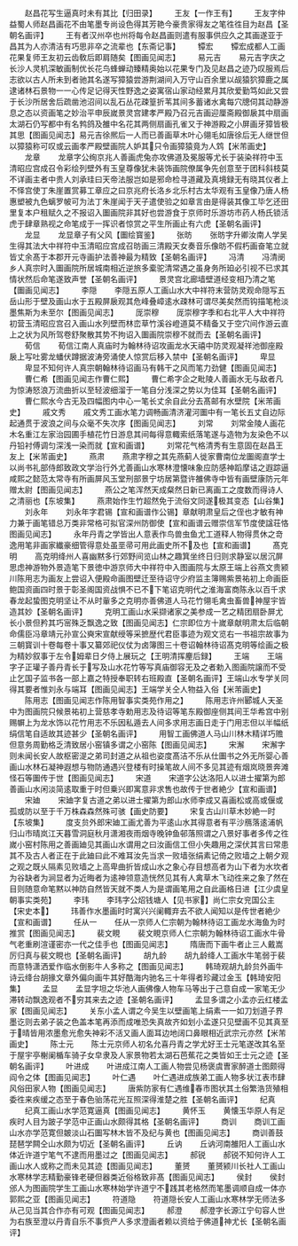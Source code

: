 <!-- { "loadSidebar": true } -->
　　赵昌花写生逼真时未有其比【归田录】
　　王友【一作王有】
　　王友字仲益蜀人师赵昌画花不由笔墨专尚设色得其芳艳今豪贵家得友之笔徃徃目为赵昌【圣朝名画评】
　　王有者汉州卒也州将每令赵昌画则遣有服事供应久之其画遂亚于昌其为人亦清洁有巧思非卒之流辈也【东斋记事】
　　镡宏
　　镡宏成都人工画花果复师王友初云齿敎后即肩随矣【图画见闻志】
　　易元吉
　　易元吉字庆之长沙人灵机深敏画制优长花鸟蜂蝉动臻精奥始以花果专门及见赵昌之迹乃叹服焉后志欲以古人所未到者驰其名遂写獐猿尝游荆湖间入万守山百余里以觇猿狖獐鹿之属逮诸林石景物一一心传足记得天性野逸之姿寓宿山家动经累月其欣爱勤笃如此又尝于长沙所居舍后疏凿池沼间以乱石丛花疎篁折苇其间多蓄诸水禽每穴牕伺其动静游息之态以资画笔之妙治平申辰嵗景灵宫建孝严殿乃召元吉画迎厘斋殿御扆其中扇画太湖石仍写都中有名鹁鸽及雒中名花其两侧扇画孔雀又于神游殿之小屏画牙獐皆极其思【图画见闻志】易元吉徐熈后一人而已善画草木叶心翎毛如唐徐后无人继世但以獐猿称可叹或云画孝严殿壁画院人妒其只令画獐猿竟为人鸩【米芾画史】
　　龙章
　　龙章字公绚京兆人善画虎兔亦攻佛道及冕服等尤长于装染祥符中玉清昭应宫成召令彩绘列壁外有玉皇尊像犹未装饰画院僚属争先创意至于团科斜枝莫不详画主者中贵人刘承珪曰天帝法服岂如是邪命检寻道藏及真境録无有晓其仪者上不怿宫使丁朱崖置赏募工章应之曰京兆府长洛乡北乐村古太华观有玉皇像乃唐人杨惠塑被九色螭罗帔可为法丁朱崖闻于天子遣使验之如章言由是得装其像工毕乞还田里复本户租赋久之不报诏入圗画院非其好也尝游食于京师时乐游坊市药人杨氏锁活虎于肆章熟视之命笔成于一挥识者惊赏之平生所画止有六虎【圣朝名画评】
　　龙显
　　龙显章子有父风【圗绘寳鉴】
　　张昉
　　张昉字升卿汝南人学吴生得其法大中祥符中玉清昭应宫成召昉画三清殿天女奏音乐像昉不假朽画奋笔立就皆丈余髙于本郡开元寺画护法善神最为精致【圣朝名画评】
　　冯清
　　冯清阌乡人真宗时入圗画院所居城南相近逆旅多槖驼清常遇之虽身务所廹必引视不已求其情状然后命笔遂致声誉【圣朝名画评】
　　景灵宫北廊墙壁道经变相乃清之笔【圗画见闻志】
　　李隠
　　李隠五原人工画山水大中祥符末营防灵观命隠写五岳山形于壁及画山水于五殿屏扆观其危峰叠嶂逺水疎林可谓尽美矣然而钩描笔枪淡墨焦斯为未至尔【图画见闻志】
　　厐崇穆
　　厐崇穆字季和右北平人大中祥符初营玉清昭应宫召入画山水列壁而林峦草竹溪谷嶝道莫不精备又于空穴间作游云直上之状为风所驾卷舒聚散其势不拘诏入圗画院崇穆不就而去【圣朝名画评】
　　荀信
　　荀信江南人真庙时为翰林待诏攻画龙水天禧中防灵观凝祥池御座殿扆上写吐雾龙蟠伏蹲据波涛旁涌使人惊赏后移入禁中【圣朝名画评】
　　卑显
　　卑显不知何许人真宗朝翰林待诏画马有韩干之风而笔力劲健【图画见闻志】
　　曹仁希【图画见闻志作曹仁熙】
　　曹仁希字企之毗陵人善画水无与敌者凡为惊涛怒浪万流曲折以至轻波细溜于一笔自分浅深之势以为佳耳【圣朝名画评】
　　曹仁熙水今古无及四幅图内中心一笔长丈余自此分去髙邮有水壁院【米芾画史】
　　戚文秀
　　戚文秀工画水笔力调畅画清济灌河圗中有一笔长五丈自边际起通贯于波浪之间与众毫不失次序【图画见闻志】
　　刘常
　　刘常金陵人画花木名重江左家治园圃手植花竹日游息其间每得意輙索纸落笔遂与造物为友染色不以丹铅衬傅调匀深浅一染而就【宣和画谱】
　　刘常花气格清秀有生意固在赵昌王友上【米芾画史】
　　燕肃
　　燕肃字穆之其先燕蓟人徙家曹南位龙圗阁直学士以尚书礼部侍郎致政文学治行外尤善画山水寒林澄懐味象应防感神蹈摩诘之遐踪逼咸熙之懿范太常寺有所画屏风玉堂刑部景宁坊居第暨许雒佛寺中皆有画壁康防元年赠太尉【图画见闻志】
　　燕公之笔浑然天成粲然日新已离画工之度数而得诗人之清丽也【东坡集】
　　燕肃始作生竹超然免于流俗文同遂极其变态【山谷集】
　　刘永年
　　刘永年字君锡【宣和画谱作公锡】章献明肃皇后之侄也才敏有神力兼于画笔错总万类非常格可拟官深州防御使【宣和画谱云赠崇信军节度使諡荘恪　图画见闻志】
　　永年丹青之学皆出人意表作鸟兽虫鱼尤工道释人物得贯休之竒逸用笔非画家纎豪细管得意处虽垩帚可用此画史所不及也【宣和画谱】
　　髙克明
　　高克明绛州人喜幽黙多行郊野间览山林之趣箕坐终日归则求静室以居沉屏思虑神游物外景造笔下景徳中游京师大中祥符中入图画院与太原王端上谷燕文贵颍川陈用志为画友上尝诏入便殿命画图壁迁至待诏守少府监主簿赐紫景祐初上命画臣鲍国资画四时景于彰圣阁国资战惧不已不下笔诏克明代之淮海富商陈永以百千求春龙起蛰图克明坚让不从时軰多之克明亦善佛道人马花竹翎毛禽虫畜兽神屋宇皆造其妙【圣朝名画评】
　　克明工画山水采撷诸家之美参成一艺之精团扇卧屏尤长小景但矜其巧宻殊乏飘逸之致【图画见闻志】仁宗即位方十嵗章献明肃太后临朝命儒臣冯章靖元孙宣公奭宋宣献绶等采摭歴代君臣事迹为观文览右一书祖宗故事为三朝寳训十卷每卷十事又纂郊祀仪仗为卤簿图三十卷诏翰林待诏髙克明等绘画之极为精妙叙事于左令姆辈日夕侍上展玩之【王明清挥麈后録】
　　王端
　　王端字子正瓘子善丹青长于写及山水花竹等写真庙御容无及之者勅入图画院譲而不受止乞国子监书各一部上嘉之特授奉职转右班殿直【圣朝名画评】王端山水专学关同得其要者惟刘永与端耳【图画见闻志】王端学关仝人物益入俗【米芾画史】
　　陈用志【图画见闻志作陈用智事实类苑作用之】
　　陈用志许州郾城人天圣中为图画院只候景祐初上营慈孝寺勅用志及待诏等笔东殿御座侧其间王华希宫中别赐幈上为龙水饰以花竹用志不乐因私遁去人间多求用志画日走于门用志但以半幅纸绢信笔自适故其迹甚少【圣朝名画评】
　　用智工画佛道人马山川林木精详巧赡但意务周勤格乏清致居小窑镇多谓之小窑陈【图画见闻志】
　　宋澥
　　宋澥字则未闻长安人故枢密湜之弟司封道之从祖也姿度髙洁不乐从仕圗书之外无所婴心善画山水林石凝神遐想与物防通遇兴登楼有时操笔故人间不多见其迹有烟岚晓景奔滩怪石等圗传于世【图画见闻志】
　　宋道
　　宋道字公达洛阳人以进士擢第为郎善画山水闲淡简逺取重于时但乗兴即寓意非求售也故传于世者絶少【宣和画谱】
　　宋廸
　　宋廸字复古道之弟以进士擢第为郎山水师李成又喜画松或高或偃或孤或防以至于千万株森森然殊可骇【画史防要】
　　宋复古山川草木妙絶一时【东坡集】
　　度支贠外郎宋廸工画尤善为平逺山水其得意者有平沙鴈落逺浦帆归山市晴岚江天暮雪洞庭秋月潇湘夜雨烟寺晚钟鱼邨落照谓之八景好事者多传之徃嵗小窑村陈用之善画廸见其画山水谓用之曰汝画信工但小失趣用之深伏其言曰常患其不及古人者正在于此廸曰此不难耳汝先当求一败墙张绢素记倚之败墙之上朝夕观之观之既乆隔素见败墙之上高卑曲折皆成山水之象心存目想高者为山下者为水坎者为谷缺者为涧显者为近晦者为逺神领意造恍然见其有人禽草木飞动徃来之象了然在目则随意命笔黙以神防自然皆天就不类人为是谓画笔用之自此画格日进【江少虞皇朝事实类苑】
　　李玮
　　李玮字公炤钱塘人【见书家】尚仁宗女兖国公主【宋史本】
　　玮善作水墨画时时寓兴兴阑輙弃去不欲人闻知以是传世者絶少【宣和画谱】
　　任从一
　　任从一京师人仁宗朝为翰林待诏工画龙水海鱼为时推赏【图画见闻志】
　　裴文睍
　　裴文睍京师人仁宗朝为翰林待诏工画水牛骨气老重刷渲谨密亦一代之佳手也【图画见闻志】
　　隋唐而下画牛者止三人戴嵩厉归真与裴文睍也【圣朝名画评】
　　胡九龄
　　胡九龄绛人工画水牛笔弱于裴而意特潇洒爱作临水倒影牛人多称之【图画见闻志】
　　韩琦观胡九龄贠外画牛诗云绛台胡掾文章外偏向画牛其好酷海内驰名三十年得者珍藏过金玉【韩琦安阳集】
　　孟显
　　孟显字坦之华池人画佛像人物车马等出于己意自成一家笔无少滞转动飘逸观者不穷其来去之迹【圣朝名画评】
　　孟显多谓之小孟亦云红楼孟家【图画见闻志】
　　关东小孟人谓之今吴生以壁画笔上绢素一一如刀划道子界墨讫则去弟子装之色盖本笔再添而成唯恐失真故齐如划小孟遂只见壁画不见其真至于晴皆用浓墨愈光愈失神彩不活又画人面耳边地阔口鼻眼相近武宗元亦然【米芾画史】
　　陈士元
　　陈士元京师人初名允喜丹青之学尤好王士元笔遂改其名至于屋宇亭榭阑楯车骑子女皁隶及人家景物若太湖石芭蕉花之类皆如王士元之迹【圣朝名画评】
　　叶进成
　　叶进成江南人工画人物尝见杨褒虞曺家醉道士图颇得阎令之体【图画见闻志】
　　叶仁遇
　　叶仁遇进成族弟工画人物多状江表市肆风俗田家人物【图画见闻志】
　　唐紫防家有仁遇维春市图状其土俗繁浩货殖相委徃来疾缓之态至于春色骀荡花光互照深得淮楚之胜【圣朝名画评】
　　纪真
　　纪真工画山水学范寛逼真【图画见闻志】
　　黄怀玉
　　黄懐玉华原人有足疾时人目为跛子学范中正画山水颇得其格【圣朝名画评】
　　商训
　　商训工画山水亦学范寛但皴淡山石圗写林木皆不及纪与黄也【图画见闻志】
　　商训善鼓琵琶学闗仝山水颇为切近【圣朝名画评】
　　丘讷
　　丘讷河南雒阳人工画山水体近许道宁笔气不逮而用墨过之【图画见闻志】
　　郝锐
　　郝锐不知何许人工画山水人或称之而未见其迹【图画见闻志】
　　董赟
　　董赟颍川长社人工画山水寒林学志精勤豪锋老硬但器类近俗格致非髙【图画见闻志】
　　侯封
　　侯封邠人为图画院学生工画山水寒林始学许道宁不践其老格然而笔墨调顺自成一体亦郭熙之亚【图画见闻志】
　　符道隐
　　符道隠长安人工画山水寒林学无师法多从己见当其合作亦有可观【图画见闻志】
　　郝澄
　　郝澄字长源江宁句容人世为右族至澄以丹青自乐不事赀产人多求澄画者赖以资给于佛道神尤长【圣朝名画评】
